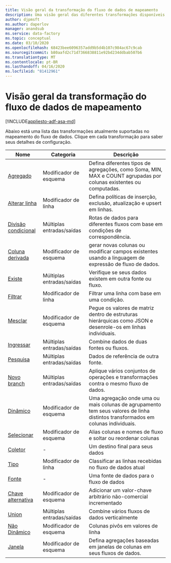 ```yaml
---
title: Visão geral da transformação do fluxo de dados de mapeamento
description: Uma visão geral das diferentes transformações disponíveis no mapeamento do fluxo de dados
author: djpmsft
ms.author: daperlov
manager: anandsub
ms.service: data-factory
ms.topic: conceptual
ms.date: 03/10/2020
ms.openlocfilehash: 68423bee6096357add9b5d4b107c984ac67c9cab
ms.sourcegitcommit: b80aafd2c71d7366838811e92bd234ddbab507b6
ms.translationtype: MT
ms.contentlocale: pt-BR
ms.lasthandoff: 04/16/2020
ms.locfileid: "81412961"
---
```

# <a name="mapping-data-flow-transformation-overview"></a>Visão geral da transformação do fluxo de dados de mapeamento

[!INCLUDE[appliesto-adf-asa-md](includes/appliesto-adf-asa-md.md)]

Abaixo está uma lista das transformações atualmente suportadas no mapeamento do fluxo de dados. Clique em cada transformação para saber seus detalhes de configuração.

| Nome | Categoria | Descrição |
| ---- | -------- | ----------- |
| [Agregado](data-flow-aggregate.md) | Modificador de esquema | Defina diferentes tipos de agregações, como Soma, MIN, MAX e COUNT agrupadas por colunas existentes ou computadas. | 
| [Alterar linha](data-flow-alter-row.md) | Modificador de linha | Defina políticas de inserção, exclusão, atualização e upsert em linhas. |
| [Divisão condicional](data-flow-conditional-split.md) | Múltiplas entradas/saídas | Rotas de dados para diferentes fluxos com base em condições de correspondência. |
| [Coluna derivada](data-flow-derived-column.md) | Modificador de esquema | gerar novas colunas ou modificar campos existentes usando a linguagem de expressão de fluxo de dados. | 
| [Existe](data-flow-exists.md) | Múltiplas entradas/saídas | Verifique se seus dados existem em outra fonte ou fluxo. | 
| [Filtrar](data-flow-filter.md) | Modificador de linha | Filtrar uma linha com base em uma condição. |
| [Mesclar](data-flow-flatten.md) | Modificador de esquema |  Pegue os valores de matriz dentro de estruturas hierárquicas como JSON e desenrole-os em linhas individuais. |
| [Ingressar](data-flow-join.md) | Múltiplas entradas/saídas |  Combine dados de duas fontes ou fluxos. |
| [Pesquisa](data-flow-lookup.md) | Múltiplas entradas/saídas | Dados de referência de outra fonte. |
| [Novo branch](data-flow-new-branch.md) | Múltiplas entradas/saídas | Aplique vários conjuntos de operações e transformações contra o mesmo fluxo de dados. |
| [Dinâmico](data-flow-pivot.md) | Modificador de esquema | Uma agregação onde uma ou mais colunas de agrupamento tem seus valores de linha distintos transformados em colunas individuais. |
| [Selecionar](data-flow-select.md) | Modificador de esquema | Alias colunas e nomes de fluxo e soltar ou reordenar colunas |
| [Coletor](data-flow-sink.md) | - | Um destino final para seus dados |
| [Tipo](data-flow-sort.md) | Modificador de linha | Classificar as linhas recebidas no fluxo de dados atual |
| [Fonte](data-flow-source.md) | - | Uma fonte de dados para o fluxo de dados |
| [Chave alternativa](data-flow-surrogate-key.md) | Modificador de esquema | Adicionar um valor-chave arbitrário não-comercial incrementado |
| [Union](data-flow-union.md) | Múltiplas entradas/saídas | Combine vários fluxos de dados verticalmente |
| [Não Dinâmico](data-flow-unpivot.md) | Modificador de esquema | Colunas pivôs em valores de linha |
| [Janela](data-flow-window.md) | Modificador de esquema |  Defina agregações baseadas em janelas de colunas em seus fluxos de dados. |
